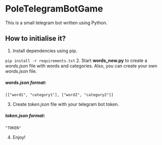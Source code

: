 # PoleTelegramBotGame

This is a small telegram bot written using Python.

## How to initialise it?
1. Install dependencies using pip.

`pip install -r requirements.txt`
2. Start **words_new.py** to create a *words.json* file with words and categories. Also, you can create your own *words.json* file.
##### *words.json* format:
`[["word1", "category1"], ["word2", "category2"]]`

3. Create *token.json* file with your telegram bot token.
##### *token.json* format:
  `"TOKEN"` 

4. Enjoy!
